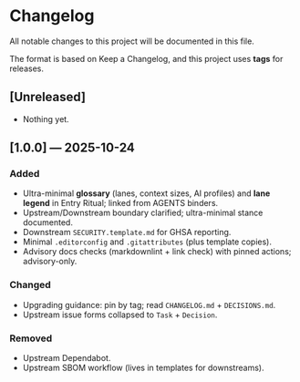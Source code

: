 # Changelog

All notable changes to this project will be documented in this file.

The format is based on Keep a Changelog, and this project uses **tags** for releases.

## [Unreleased]
- Nothing yet.

## [1.0.0] — 2025-10-24
### Added
- Ultra-minimal **glossary** (lanes, context sizes, AI profiles) and **lane legend** in Entry Ritual; linked from AGENTS binders.
- Upstream/Downstream boundary clarified; ultra-minimal stance documented.
- Downstream `SECURITY.template.md` for GHSA reporting.
- Minimal `.editorconfig` and `.gitattributes` (plus template copies).
- Advisory docs checks (markdownlint + link check) with pinned actions; advisory-only.

### Changed
- Upgrading guidance: pin by tag; read `CHANGELOG.md` + `DECISIONS.md`.
- Upstream issue forms collapsed to `Task` + `Decision`.

### Removed
- Upstream Dependabot.
- Upstream SBOM workflow (lives in templates for downstreams).
